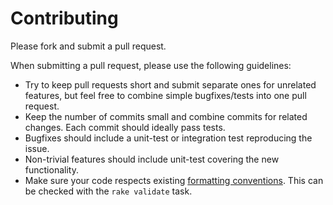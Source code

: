 # Contributing

Please fork and submit a pull request.

When submitting a pull request, please use the following guidelines:

- Try to keep pull requests short and submit separate ones for unrelated features, but feel free to combine simple bugfixes/tests into one pull request.
- Keep the number of commits small and combine commits for related changes.  Each commit should ideally pass tests.
- Bugfixes should include a unit-test or integration test reproducing the issue.
- Non-trivial features should include unit-test covering the new functionality.
- Make sure your code respects existing [formatting conventions](https://docs.puppetlabs.com/guides/style_guide.html).  This can be checked with the `rake validate` task.
